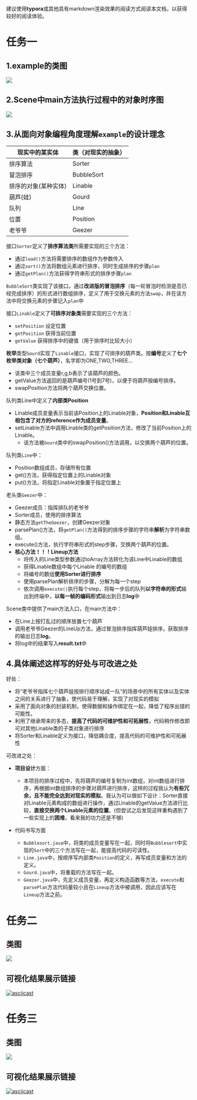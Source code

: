 建议使用**typora**或其他具有markdown渲染效果的阅读方式阅读本文档，以获得较好的阅读体验。



# 任务一

## 1.example的类图

![](http://www.plantuml.com/plantuml/png/PLAxJYin4Etz5TPMzq8s7v02XJHfA28UD8Z2IOQmmh5NjbSGGWh4GrI8ceAQ2a6Txua2Vy747Y-6JEDvp9npPkIsTSAuQYpvG0fhmJ8qx_8km2MOAUDemUVk5CX3yuKzRHo6rZy-CmAt7zl-_VSf2oxqKImB1GSb1QKm5dfIA8hX0WQL0uncZ1KAfqx4008HgP5Q32Cqfib5OeAPqGQTgj-Na4uYtj4n5q6wCuKQyH9d0jIvAF-oxXHA8CGqhj7Jjd25LWdbMkPGo2h89na8GWYn6JMKvDfmX2hPWZodWy8wt3P6J5BWhgxCaDURSTCODVg_Y6gQYEr7EfDTeSu8rv1B5uYJAK_C1IQw2PVXZQUXT9YBFJpFTIgdzNdzl7XwO34H6cYHMAG_XHNwT-jZsLYeIPRd6vndMa7cRun4hUNyTjN8M81iDg-sefRMukrb-VZEqb-nglFWrlKVbiqyzy1Okh_xkdbTVimPMXlKi1hBRm00)

## 2.Scene中main方法执行过程中的对象时序图

![](http://www.plantuml.com/plantuml/png/NL9DIyD04BtlhrZ8fJtq3mHIYXSzU12g1uyXZidYkXko4u9UAoWgYX_s87XLKVJYfHRihsdI_WopcNOBFUrxRsOUyuRj6Gmpp8ybOsaDH2JIK27lHw20XuQR1dWRCWSMHgWplWbm2fcjnOIujwLnHwWZ1We5dl1jKO_O1cc1LoG2OLdhwmnfsX3oza5ANRXP7JUJEcOi2CgBb_BjghmU1W6BCWWH6az6MtMw3VCL58pLo2dSJtDijPdIzK0cuWJzwd4o-_kUZWRJqSVyxdD--Lg-3zZIb98uMw9-94DZ5dbdpsSnu6u2HAlXR_NpD1rzSGM5iw58peOehKUMTi65QW3f5YqIsZPlTNDVZc-3mBKlypJFNkgEeEDLIqsuJ_MMFNsxDffF7ihpyUfgHIRSPfqkCRlOcj8yQzgXp4sofaLI6s2i1-gW_Zh_)

## 3.从面向对象编程角度理解`example`的设计理念

| 现实中的某实体       | 类（对现实的抽象） |
| -------------------- | ------------------ |
| 排序算法             | Sorter             |
| 冒泡排序             | BubbleSort         |
| 排序的对象(某种实体) | Linable            |
| 葫芦(娃)             | Gourd              |
| 队列                 | Line               |
| 位置                 | Position           |
| 老爷爷               | Geezer             |

接口`Sorter`定义了**排序算法类**所需要实现的三个方法：

- 通过`load()`方法将需要排序的数组作为参数传入
- 通过`sort()`方法将数组元素进行排序，同时生成排序的步骤`plan`
- 通过`getPlan()`方法获得字符串形式的排序步骤`plan`

`BubbleSort`类实现了该接口，通过**改进版的冒泡排序**（每一轮冒泡时检测是否已经完成排序）的形式进行数组排序，定义了用于交换元素的方法`swap`，并在该方法中将交换元素的步骤记入`plan`中



接口`Linable`定义了**可排序对象类**需要实现的三个方法：

- `setPosition` 设定位置
- `getPosition` 获得当前位置
- `getValue`  获得排序中的键值（用于排序时比较大小）

**枚举**类型`Gourd`实现了`Linable`接口，实现了可排序的葫芦类。按**编号**定义了**七个枚举类对象（七个葫芦）**，名字即为ONE,TWO,THREE...

- 该类中三个成员变量r,g,b表示了该葫芦的颜色。
- getValue方法返回的是葫芦编号(1号到7号)，以便于将葫芦按编号排序。
- swapPosition方法将两个葫芦交换位置。



 队列类Line中定义了**内部类Position**

- Linable成员变量表示当前该Position上的Linable对象，**Position和Linable互相包含了对方的reference作为成员变量**。
- setLinable方法中调用Linable类的getPosition方法，修改了当前Position上的Linable。
  - 该方法被`Gourd`类中的swapPosition()方法调用，以交换两个葫芦的位置。



队列类`Line`中：

- Position数组成员，存储所有位置
- get()方法，获得指定位置上的Linable对象
- put()方法，将指定Linable对象置于指定位置上



老头类`Geezer`中：

- Geezer成员：指挥排队的老爷爷
- Sorter成员，使用的排序算法
- 静态方法`getTheGeezer`，创建Geezer对象
- parsePlan()方法，将`getPlan()`方法得到的排序步骤的字符串**解析**为字符串数组。
- execute()方法，执行字符串形式的step步骤，交换两个葫芦的位置。
- **核心方法！！！Lineup方法**
  - 将传入的Line类型参数通过toArray方法转化为该Line中Linable的数组
  - 获得Linable数组中每个Linable 的编号的数组
  - 将编号的数组**使用Sorter进行排序**
  - 使用parsePlan解析排序的步骤，分解为每一个step
  - 依次调用`execute()`执行每个step，将每一步后的队列**以字符串的形式**输出到终端中，**以每一帧的编码形式**输出到日志**log**中



Scene类中提供了main方法入口，在main方法中：

- 在Line上按打乱过的顺序放置七个葫芦
- 调用老爷爷Geezer的LineUp方法，通过冒泡排序指挥葫芦娃排序。获取排序的输出日志**log**。
- 将log中的结果写入**result.txt**中



## 4.具体阐述这样写的好处与可改进之处

好处：

- 将“老爷爷指挥七个葫芦娃按排行顺序站成一队”的场景中的所有实体以及实体之间的关系进行了抽象，使代码易于理解，实现了对现实的模拟
- 采用了面向对象的封装机制，使得数据和操作绑定在一起，降低了程序出错的可能性。
- 利用了继承带来的多态，**提高了代码的可维护性和可拓展性**，代码稍作修改即可对其他Linable类的子类对象进行排序
- 将Sorter和Linable定义为接口，降低耦合度，提高代码的可维护性和可拓展性

可改进之处：

- **项目设计**方面：
  - 本项目的排序过程中，先将葫芦的编号复制为int数组，对int数组进行排序，再根据int数组排序的步骤对葫芦进行排序，这样的过程我认为**有些冗余，且不能完全达到对现实的模拟**。我认为可以做如下设计：Sorter直接对Linable元素构成的数组进行操作，通过Linable的getValue方法进行比较，**直接交换两个Linable元素的位置**。(但尝试之后发现这样重构遇到了一些实现上的**困难**，看来我的功力还是不够)

- 代码书写方面
  - `Bubblesort.java`中，将类的成员变量写在一起，同时将`Bubblesort`中实现的`Sort`中的三个方法写在一起，能提高代码的可读性。
  - `Line.java`中，按顺序写内部类`Position`的定义，再写成员变量和方法的定义。
  - `Gourd.java`中，将重载的方法写在一起。
  - `Geezer.java`中，先定义成员变量，再定义构造函数等方法，`execute`和`parsePlan`方法代码量较小且在`Lineup`方法中被调用，因此应该写在`Lineup`方法之前。

# 任务二

## 类图



![](http://www.plantuml.com/plantuml/png/bLAxJYin4Etz5QEjxYER3yYLhW8rIBmRHE5iJB3YU1VRAuWW1U8XAaHDGKs5eCxtH86_OBAU2Si32RRnFEQSEJCxRH-a2-N0G6QazyeB_2eJrgtigoC10D64iAUY0H2ZkGlAWQ-UAj9JOOEAVlsk8bw5M4Q-qLPj5kGKqdcrOgGbNnsgh0mpw4W8RH6rApD5VQ8IayikKsEOJEnBD2CMhupAGXs9VDix8AFouBJjGO6OI7KWYnfujTHP_sVOojndtFi9bhIL7KFBz2WszphetBBypo9RqfIqYgWAIOY1Yr5JGQQF2orh6o4hv57nt5rmJWxhnCi8HwKmdnLSezVeD9oq_JVzk1iD7cJG6QDH2zu7EVuVYw30ud0DoR0fR-mRyt99b4Kh11DVtcGC4uvh84tpkkpMqydDvFfIS83oF3UdwPunIGV_0PSCf1qcMF47ajogfFedoDIQZizcXK8mPxDv_9_bj2RtjzEh1r6_oLaUeZdFqzbzbNwLyJTDgywOkZX_FhsRFeu5Vcrbk-N0l000)



## 可视化结果展示链接

[![asciicast](https://asciinema.org/a/fWb9RqowaTd9a7Deg5DmfvQ8J.svg)](https://asciinema.org/a/fWb9RqowaTd9a7Deg5DmfvQ8J)

# 任务三

## 类图

![](http://www.plantuml.com/plantuml/png/bLCxZjH04Ctx5AM9-Cpi0GO9BSIBj7mWGGIztcB6cdRRTBV5ZfOD41yH8M82OY84yPvdDN0BobrLdaOM4ZXnVUgzUltiFep9XjGt3YfdOyHewCaXFFHsW-S603Y4j4OE0BZQXeG1OdxboWhJ8ncwTZrN8YOUazpL7XztadGsH3nsrakEPrZrQO1U65DxGZst5SeULk9QUwhKLAPGzWhDXOf7XrKgaSJtz1bOLfv2xLVG4OQfNjgk0D_lwshpdzWXVA6up2Lazom1pfZdY4vFH4qkANFsv0ZzAgtPbRuubaIflHE2tOuPYnZM53uHkprnUAx67xUnJdNhzspJoXFhUYpb4eamw309xYICKu5JIQNUqWU2ar8O7OKmNyrFvi7wpH_xT9lOcsogAqMJbhH6IU8j5I65kzi7H4PBzRlymtbrX6M9XU3uhKvoMN0w0uj5MyfU_dpz-UhJ1wC5xgloiIstXffyhQQuMMFzTaOJDs3MUfpbRq9Coztbss5mIAT3_9-DGqRt7XoykgsIbrVVlkm-VZVbxHZwmE7Ovmlmr_PUwit58gkZrljtlzvytVsuDFGSeZ_j6_SR)



## 可视化结果展示链接

[![asciicast](https://asciinema.org/a/1UmP2z410LnsSxbTBih66Hb43.svg)](https://asciinema.org/a/1UmP2z410LnsSxbTBih66Hb43)

